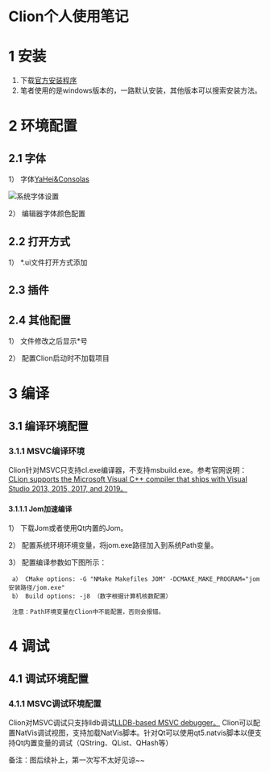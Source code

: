 # Clion个人使用笔记
# 1 安装
  1. 下载<a href="https://www.jetbrains.com/clion/download" target="_blank">官方安装程序</a>
  2. 笔者使用的是windows版本的，一路默认安装，其他版本可以搜索安装方法。
# 2 环境配置
  ## 2.1 字体
  1） 字体<a href="https://github.com/Ubuntuser2012/Clion_UserNotes/blob/master/font/YaHei.Consolas.1.12.ttf">YaHei&Consolas</a>
  
  ![系统字体设置](https://github.com/Ubuntuser2012/Clion_UserNotes/tree/master/png/font-setting1.png "系统字体设置")
  
  2） 编辑器字体颜色配置
  ## 2.2 打开方式
  1） *.ui文件打开方式添加
  ## 2.3 插件
  ## 2.4 其他配置
  1） 文件修改之后显示*号
  
  2） 配置Clion启动时不加载项目
  
# 3 编译
  ## 3.1 编译环境配置
  ### 3.1.1 MSVC编译环境
  Clion针对MSVC只支持cl.exe编译器，不支持msbuild.exe。参考官网说明： <a href="https://www.jetbrains.com/help/clion/quick-tutorial-on-configuring-clion-on-windows.html#msvc-compiler" target="_blank">CLion supports the Microsoft Visual C++ compiler that ships with Visual Studio 2013, 2015, 2017, and 2019。</a>
  #### 3.1.1.1 Jom加速编译
  1）  下载Jom或者使用Qt内置的Jom。
  
  2）  配置系统环境环境变量，将jom.exe路径加入到系统Path变量。
  
  3）  配置编译参数如下图所示：
  
     a） CMake options: -G "NMake Makefiles JOM" -DCMAKE_MAKE_PROGRAM="jom安装路径/jom.exe"
     b） Build options: -j8 （数字根据计算机核数配置）
     
     注意：Path环境变量在Clion中不能配置，否则会报错。
     

# 4 调试
  ## 4.1 调试环境配置
  ### 4.1.1 MSVC调试环境配置
  Clion对MSVC调试只支持lldb调试<a href="https://www.jetbrains.com/help/clion/quick-tutorial-on-configuring-clion-on-windows.html#msvc-debugger" target="_blank">LLDB-based MSVC debugger。</a>
  Clion可以配置NatVis调试视图，支持加载NatVis脚本。针对Qt可以使用qt5.natvis脚本以便支持Qt内置变量的调试（QString、QList、QHash等）
  
备注：图后续补上，第一次写不太好见谅~~  
  